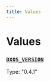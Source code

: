 ```yaml
---
title: Values
---
```

# Values 

### [`DXOS_VERSION`](https://github.com/dxos/dxos/blob/main/packages/sdk/client/src/version.ts#L5)
Type: "0.4.1"




